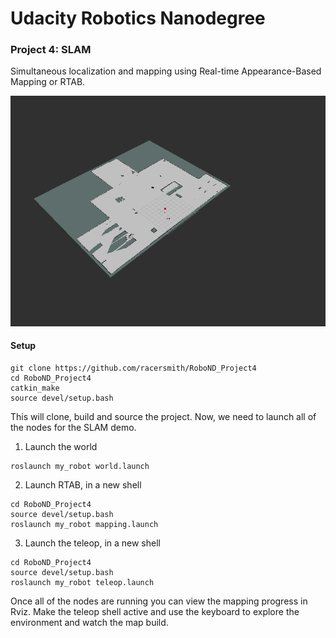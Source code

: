 # Udacity Robotics Nanodegree
### Project 4: SLAM
Simultaneous localization and mapping using Real-time Appearance-Based Mapping or RTAB. 

![RTAB SLAM](/media/RTAB_Mapping.png?raw=true "RTAB SLAM in progress")

#### Setup
``` shell
git clone https://github.com/racersmith/RoboND_Project4
cd RoboND_Project4
catkin_make
source devel/setup.bash
```

This will clone, build and source the project.  Now, we need to launch all of the nodes for the SLAM demo.

1. Launch the world
``` shell
roslaunch my_robot world.launch
```

2. Launch RTAB, in a new shell
``` shell
cd RoboND_Project4
source devel/setup.bash
roslaunch my_robot mapping.launch
```

3. Launch the teleop, in a new shell
``` shell
cd RoboND_Project4
source devel/setup.bash
roslaunch my_robot teleop.launch
```

Once all of the nodes are running you can view the mapping progress in Rviz.
Make the teleop shell active and use the keyboard to explore the environment and watch the map build.
